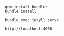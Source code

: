 
    gem install bundler
    bundle install

    bundle exec jekyll serve

    http://localhost:4000
